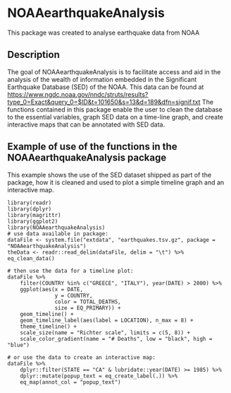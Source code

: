 # NOAAearthquakeAnalysis

This package was created to analyse earthquake data from NOAA

## Description

The goal of NOAAearthquakeAnalysis is to facilitate access and aid in the analysis of the wealth of information embedded in the Significant Earthquake Database (SED) of the NOAA. This data can be found at <https://www.ngdc.noaa.gov/nndc/struts/results?type_0=Exact&query_0=$ID&t=101650&s=13&d=189&dfn=signif.txt> The functions contained in this package enable the user to clean the database to the essential variables, graph SED data on a time-line graph, and create interactive maps that can be annotated with SED data.

## Example of use of the functions in the NOAAearthquakeAnalysis package

This example shows the use of the SED dataset shipped as part of the package, how it is cleaned and used to plot a simple timeline graph and an interactive map.

```{r example}
library(readr)
library(dplyr)
library(magrittr)
library(ggplot2)
library(NOAAearthquakeAnalysis)
# use data available in package:
dataFile <- system.file("extdata", "earthquakes.tsv.gz", package = "NOAAearthquakeAnalysis")
theData <- readr::read_delim(dataFile, delim = "\t") %>% eq_clean_data()

# then use the data for a timeline plot:
dataFile %>% 
    filter(COUNTRY %in% c("GREECE", "ITALY"), year(DATE) > 2000) %>% 
    ggplot(aes(x = DATE, 
               y = COUNTRY, 
               color = TOTAL_DEATHS, 
               size = EQ_PRIMARY)) + 
    geom_timeline() + 
    geom_timeline_label(aes(label = LOCATION), n_max = 8) + 
    theme_timeline() + 
    scale_size(name = "Richter scale", limits = c(5, 8)) + 
    scale_color_gradient(name = "# Deaths", low = "black", high = "blue")

# or use the data to create an interactive map:
dataFile %>% 
    dplyr::filter(STATE == "CA" & lubridate::year(DATE) >= 1985) %>% 
    dplyr::mutate(popup_text = eq_create_label(.)) %>% 
    eq_map(annot_col = "popup_text")
```
